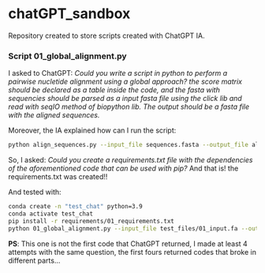 # chatGPT_sandbox
Repository created to store scripts created with ChatGPT IA.


### Script 01_global_alignment.py

I asked to ChatGPT: *Could you write a script in python to perform a pairwise nucletide alignment using a global approach? the score matrix should be declared as a table inside the code, and the fasta with sequencies  should be parsed as a input fasta file using the click lib and read with seqIO method of biopython lib. The output should be a fasta file with the aligned sequences.*

Moreover, the IA explained how can I run the script:

```bash
python align_sequences.py --input_file sequences.fasta --output_file aligned_sequences.fasta
```

So, I asked: *Could you create a requirements.txt file with the dependencies of the aforementioned code that can be used with pip?* And that is! the requirements.txt was created!!

And tested with:

```bash
conda create -n "test_chat" python=3.9
conda activate test_chat
pip install -r requirements/01_requirements.txt
python 01_global_alignment.py --input_file test_files/01_input.fa --output_file test_files/01_output.fa
```

**PS**: This one is not the first code that ChatGPT returned, I made at least 4 attempts with the same question, the first fours returned codes that broke in different parts...